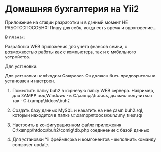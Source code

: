 Домашняя бухгалтерия на Yii2
================================

Приложение на стадии разработки и в данный момент НЕ РАБОТОСПОСОБНО! Пишу для себя, когда есть время и вдохновение...

В планах: 

Разработка WEB приложения для учета фнансов семьи, с возможностью работы как с компьютера, так и с мобильного устройства.

Для установки:

Для установки необходим Composer. Он должен быть предварительно установлен и настроен.

1. Поместить папку buh2 в корневую папку WEB сервера. Например, для XAMPP под Windows - в C:\xampp\htdocs, должно получиться так - C:\xampp\htdocs\buh2

2. Создать базу данных MySQL и накатить на нее дамп buh2.sql, который находится в папке C:\xampp\htdocs\buh2\my_files\sql

3. Настроить в конфигурационном файле приложения C:\xampp\htdocs\buh2\config\db.php соединение с базой данных

4. Для установки Yii фреймворка и компонентов - выполнить команду composer update.
